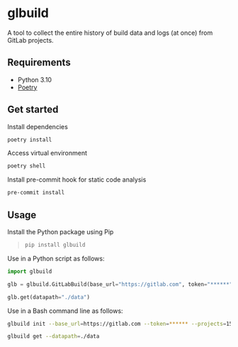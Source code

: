 # glbuild

A tool to collect the entire history of build data and logs (at once) from GitLab projects.

## Requirements

- Python 3.10
- [Poetry](https://python-poetry.org/)

## Get started

Install dependencies

```bash
poetry install
```

Access virtual environment

```bash
poetry shell
```

Install pre-commit hook for static code analysis

```bash
pre-commit install
```

## Usage

Install the Python package using Pip

>```bash
>pip install glbuild
>```

Use in a Python script as follows:

```python
import glbuild

glb = glbuild.GitLabBuild(base_url="https://gitlab.com", token="******", projects=[1538, 5427])

glb.get(datapath="./data")
```

Use in a Bash command line as follows:

```bash
glbuild init --base_url=https://gitlab.com --token=****** --projects=1538,5427
```

```bash
glbuild get --datapath=./data
```
